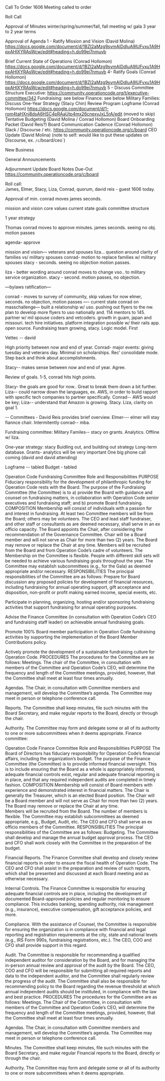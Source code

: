 Call To Order
1606 Meeting called to order


Roll Call

Approval of Minutes
winter/spring/summer/fall, fall meeting w/ gala
3 year to 2 year terms

Approval of Agenda
1 - Ratify Mission and Vision (David Molina)
https://docs.google.com/document/d/1BZI2aMzg9symAlDdIuA9lUFvxu1A9HpxAHlXYRAsWcw/edit#heading=h.do99ei7nmuvb


Brief Current State of Operations (Conrad Hollomon)
https://docs.google.com/document/d/1BZI2aMzg9symAlDdIuA9lUFvxu1A9HpxAHlXYRAsWcw/edit#heading=h.do99ei7nmuvb
4- Ratify Goals (Conrad Hollomon)
https://docs.google.com/document/d/1BZI2aMzg9symAlDdIuA9lUFvxu1A9HpxAHlXYRAsWcw/edit#heading=h.do99ei7nmuvb
5 - Discuss Committee Structure
Executive: https://community.operationcode.org/t/executive-committee/342
Fundraising: see below
Finance: see below 
Military Families: 
Discuss One-Year Strategy (Stacy Chin)
Review Program Logframe (Conrad Hollomon)
https://docs.google.com/document/d/1-rom4taHXnj8dsA6HSC4pRAaUtp4mx26cnexyJxL5rA/edit (moved to skip) 
Tentative Budgeting (David Molina / Conrad Hollomon)
Board Onboarding Packet (David Reis?)
Board Communication Cadence (Conrad Hollomon)
Slack / Discourse / etc.
https://community.operationcode.org/c/board
CEO Update (David Molina)
(note to self: would like to put these updates on Discourse, ex. `/c`/board/ceo`)

New Business

General Announcements

Adjournment
Update Board Notes Due-Out
https://community.operationcode.org/c/board

Roll call:  
James, Elmer, Stacy, Liza, Conrad, quorum, 
david reis - guest 
1606 today. 

Approval of min.
conrad moves
james seconds. 

mission and vision
core values
current state
goals
committee structure 

1 year strategy

Thomas
conrad moves to approve minutes. 
james seconds. 
seeing no obj. motion passes

agenda- 
approve 

mission and vision— 
veterans and spouses
liza… question around clarity of families vs/ military spouses
conrad- motion to replace families w/ military spouses
stacy - seconds. seeing no objection motion passes. 

liza - better wording around 
conrad moves to change vso.. to military service organization. 
stacy - second. motion passes, no objection. 

—bylaws ratification— 

conrad - moves to survey of community, skip values for now 
elmer, seconds. no objection, motion passes 
—-
current state
conrad on masschallenge— built a relationship w/ uso. pushing out flyers to the nw. plan to develop more flyers to uso nationally and. 
114 mentors to 145. 
partner w/ mil spouse coders and vetcoders. growth in guam, japan and missouri. tech hire initiatives. platform integration possible w/ their rails app. open source. 
Fundraising team growing, stacy. Logic model. 
First 

Vettec -- david 

High priority between now and end of year. 
Conrad- major events: giving tuesday and veterans day. 
Minimal on scholarships. Rec’ consolidate mode. Step back and think about accomplishments. 

Stacy-- makes sense between now and end of year. Agree. 


Review of goals. 
1-5, conrad hits high points. 

Stacy- the goals are good for now.. Great to break them down a bit further. 
Liza-- could narrow down the languages, ex. AWS, in order to build rapport with specific tech companies to partner specifically. 
Conrad-- AWS would be key; Liza-- understand that Amazon is growing. 
Stacy. 
Liza, clarity on goal 1. 

-- 
Committees - David Reis provides brief overview. 
Elmer--- elmer will stay fiannce chair. Intermitently conrad-- mba. 

Fundraising committee:
Military Familes-- stacy on grants. Analytics. Offline w/ liza. 

One-year strategy: stacy 
Buidling out, and building out strategy
Long-term database. 
Grants- analytics will be very important 
One big phone call coming (david and david attending) 

Logframe -- tabled
Budget - tabled



Operation Code
Fundraising Committee
Role and Responsibilities
PURPOSE 
Fiduciary responsibility for the development of philanthropic funding for Operation Code rests with the Board. The purpose of the Fundraising Committee (the Committee) is to a) provide the Board with guidance and counsel on fundraising matters, in collaboration with Operation Code senior executives and fundraising staff; and b) promote Board fundraising.
COMPOSITION 
Membership will consist of individuals with a passion for and interest in fundraising. At least two Committee members will be from the Board; others may be volunteers.  The CEO and lead staff fundraiser, and other staff or consultants as are deemed necessary, shall serve in an ex officio capacity. 
The Board appoints the Chair, after considering the recommendation of the Governance Committee. Chair will be a Board member and will not serve as Chair for more than two (2) years.  The Board may remove or replace the Chair at any time. 
Members will be recruited from the Board and from Operation Code’s cadre of volunteers. The Membership on the Committee is flexible. People with different skill sets will be needed to achieve various fundraising goals throughout the year. The Committee may establish subcommittees (e.g., for the Gala) as deemed appropriate and/or necessary. 
RESPONSIBILITIES 
The principal responsibilities of the Committee are as follows: 
Prepare for Board discussion any proposed policies for development of financial resources, including fundraising for annual operating support, gift acceptance and disposition, non-profit or profit making earned income, special events, etc. 

Participate in planning, organizing, hosting and/or sponsoring fundraising activities that support fundraising for annual operating purposes. 

Advise the Finance Committee (in consultation with Operation Code’s CEO and fundraising staff leader) on achievable annual fundraising goals. 

Promote 100% Board member participation in Operation Code fundraising activities by supporting the implementation of the Board Member Contributions policy.

Actively promote the development of a sustainable fundraising culture for Operation Code. 
PROCEDURES 
The procedures for the Committee are as follows: 
Meetings. The chair of the Committee, in consultation with members of the Committee and Operation Code’s CEO, will determine the frequency and length of the Committee meetings, provided, however, that the Committee shall meet at least four times annually. 

Agendas. The Chair, in consultation with Committee members and management, will develop the Committee’s agenda. The Committee may meet in person or telephone conference call. 

Reports. The Committee shall keep minutes, file such minutes with the Board Secretary, and make regular reports to the Board, directly or through the chair. 

Authority. The Committee may form and delegate some or all of its authority to one or more subcommittees when it deems appropriate. 
Finance committee:

Operation Code
Finance Committee
Role and Responsibilities
PURPOSE 
The Board of Directors has fiduciary responsibility for Operation Code’s financial affairs, including the organization’s budget. The purpose of the Finance Committee (the Committee) is to provide informed financial oversight. This is to include ensuring that the Board as a whole is appropriately informed, adequate financial controls exist, regular and adequate financial reporting is in place, and that any required independent audits are completed in timely fashion. 
COMPOSITION 
Membership will consist of Board members with experience and demonstrated interest in financial matters.
The Chair is generally the Treasurer, which is an elected Board position. The Chair will be a Board member and will not serve as Chair for more than two (2) years.  The Board may remove or replace the Chair at any time.  
Members will be recruited from the Board. The number of members is flexible. The Committee may establish subcommittees as deemed appropriate, e.g., Budget, Audit, etc.
The CEO and CFO shall serve as ex officio members of the Committee.
RESPONSIBILITIES 
The principal responsibilities of the Committee are as follows: 
Budgeting. The Committee shall develop and manage the annual budget approval process. The CEO and CFO shall work closely with the Committee in the preparation of the budget.


Financial Reports. The Finance Committee shall develop and closely review financial reports in order to ensure the fiscal health of Operation Code. The CEO and CFO shall assist in the preparation and review of such reports, which shall be presented and discussed at each Board meeting and as otherwise necessary.


Internal Controls. The Finance Committee is responsible for ensuring adequate financial controls are in place, including the development of documented Board-approved policies and regular monitoring to ensure compliance.  This includes banking, spending authority, risk management (e.g., insurance), executive compensation, gift acceptance policies, and more.


Compliance. With the assistance of Counsel, the Committee is responsible for ensuring the organization is in compliance with financial and legal reporting and registration requirements at the city, state and national levels (e.g., IRS Form 990s, fundraising registrations, etc.). The CEO, COO and CFO shall provide support in this regard.


Audit.  The Committee is responsible for recommending a qualified independent auditor for consideration by the Board, and for managing the in-person annual review and approval of the audit by the Board. The CEO, COO and CFO will be responsible for submitting all required reports and data to the independent auditor, and the Committee shall regularly review the progress of the audit.  The Committee shall also be responsible for recommending policy to the Board regarding the revenue threshold at which annual independent audits should be instituted, in compliance with the law and best practice.
PROCEDURES 
The procedures for the Committee are as follows: 
Meetings. The Chair of the Committee, in consultation with members of the Committee and Operation Code’s CEO, will determine the frequency and length of the Committee meetings, provided, however, that the Committee shall meet at least four times annually. 

Agendas. The Chair, in consultation with Committee members and management, will develop the Committee’s agenda. The Committee may meet in person or telephone conference call. 


Minutes. The Committee shall keep minutes, file such minutes with the Board Secretary, and make regular Financial reports to the Board, directly or through the chair.  


Authority. The Committee may form and delegate some or all of its authority to one or more subcommittees when it deems appropriate. 

